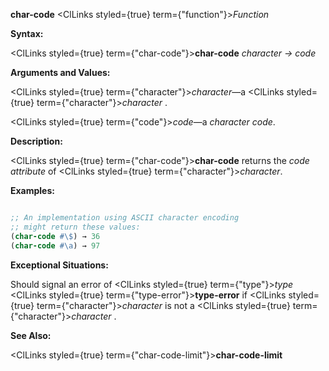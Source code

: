 **char-code** <ClLinks styled={true} term={"function"}><i>Function</i></ClLinks> 



**Syntax:** 



<ClLinks styled={true} term={"char-code"}><b>char-code</b></ClLinks> *character → code* 



**Arguments and Values:** 



<ClLinks styled={true} term={"character"}><i>character</i></ClLinks>—a <ClLinks styled={true} term={"character"}><i>character</i></ClLinks> . 



<ClLinks styled={true} term={"code"}><i>code</i></ClLinks>—a *character code*. 



**Description:** 



<ClLinks styled={true} term={"char-code"}><b>char-code</b></ClLinks> returns the *code attribute* of <ClLinks styled={true} term={"character"}><i>character</i></ClLinks>. 



**Examples:**
```lisp

;; An implementation using ASCII character encoding 
;; might return these values: 
(char-code #\$) → 36 
(char-code #\a) → 97 

```
**Exceptional Situations:** 



Should signal an error of <ClLinks styled={true} term={"type"}><i>type</i></ClLinks> <ClLinks styled={true} term={"type-error"}><b>type-error</b></ClLinks> if <ClLinks styled={true} term={"character"}><i>character</i></ClLinks> is not a <ClLinks styled={true} term={"character"}><i>character</i></ClLinks> . 



**See Also:** 



<ClLinks styled={true} term={"char-code-limit"}><b>char-code-limit</b></ClLinks> 







 



 



